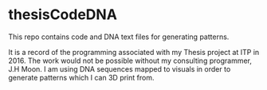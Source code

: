 # thesisCodeDNA
This repo contains code and DNA text files for generating patterns.

It is a record of the programming associated with my Thesis project at ITP in 2016. The work would not be possible without my consulting programmer, J.H Moon.
I am using DNA sequences mapped to visuals in order to generate patterns which I can 3D print from.
